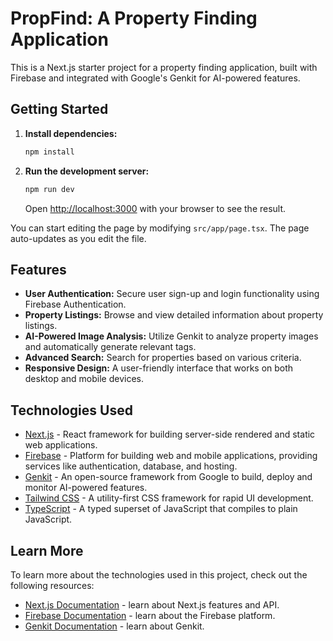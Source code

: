 # PropFind: A Property Finding Application

This is a Next.js starter project for a property finding application, built with Firebase and integrated with Google's Genkit for AI-powered features.

## Getting Started

1.  **Install dependencies:**
    ```bash
    npm install
    ```

2.  **Run the development server:**
    ```bash
    npm run dev
    ```

    Open [http://localhost:3000](http://localhost:3000) with your browser to see the result.

You can start editing the page by modifying `src/app/page.tsx`. The page auto-updates as you edit the file.

## Features

*   **User Authentication:** Secure user sign-up and login functionality using Firebase Authentication.
*   **Property Listings:** Browse and view detailed information about property listings.
*   **AI-Powered Image Analysis:** Utilize Genkit to analyze property images and automatically generate relevant tags.
*   **Advanced Search:** Search for properties based on various criteria.
*   **Responsive Design:** A user-friendly interface that works on both desktop and mobile devices.

## Technologies Used

*   [Next.js](https://nextjs.org/) - React framework for building server-side rendered and static web applications.
*   [Firebase](https://firebase.google.com/) - Platform for building web and mobile applications, providing services like authentication, database, and hosting.
*   [Genkit](https://firebase.google.com/docs/genkit) - An open-source framework from Google to build, deploy and monitor AI-powered features.
*   [Tailwind CSS](https://tailwindcss.com/) - A utility-first CSS framework for rapid UI development.
*   [TypeScript](https://www.typescriptlang.org/) - A typed superset of JavaScript that compiles to plain JavaScript.

## Learn More

To learn more about the technologies used in this project, check out the following resources:

*   [Next.js Documentation](https://nextjs.org/docs) - learn about Next.js features and API.
*   [Firebase Documentation](https://firebase.google.com/docs) - learn about the Firebase platform.
*   [Genkit Documentation](https://firebase.google.com/docs/genkit) - learn about Genkit.
